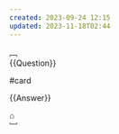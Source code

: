 ```yaml
---
created: 2023-09-24 12:15
updated: 2023-11-18T02:44
---
```




﹇<br>
{{Question}}

#card 

{{Answer}}

⌂
<br>﹈<br>


